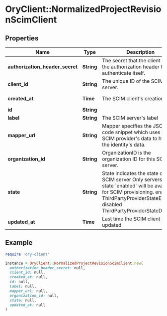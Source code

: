 # OryClient::NormalizedProjectRevisionScimClient

## Properties

| Name | Type | Description | Notes |
| ---- | ---- | ----------- | ----- |
| **authorization_header_secret** | **String** | The secret that the client uses in the authorization header to authenticate itself. |  |
| **client_id** | **String** | The unique ID of the SCIM server. |  |
| **created_at** | **Time** | The SCIM client&#39;s creation time | [optional][readonly] |
| **id** | **String** |  | [optional] |
| **label** | **String** | The SCIM server&#39;s label |  |
| **mapper_url** | **String** | Mapper specifies the JSONNet code snippet which uses the SCIM provider&#39;s data to hydrate the identity&#39;s data. |  |
| **organization_id** | **String** | OrganizationID is the organization ID for this SCIM server. |  |
| **state** | **String** | State indicates the state of the SCIM server  Only servers with state &#x60;enabled&#x60; will be available for SCIM provisioning. enabled ThirdPartyProviderStateEnabled disabled ThirdPartyProviderStateDisabled | [optional] |
| **updated_at** | **Time** | Last time the SCIM client was updated | [optional][readonly] |

## Example

```ruby
require 'ory-client'

instance = OryClient::NormalizedProjectRevisionScimClient.new(
  authorization_header_secret: null,
  client_id: null,
  created_at: null,
  id: null,
  label: null,
  mapper_url: null,
  organization_id: null,
  state: null,
  updated_at: null
)
```

